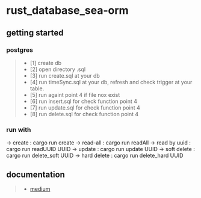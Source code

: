 # rust_database_sea-orm

## getting started
### postgres
> - [1] create db
> - [2] open directory .sql
> - [3] run create.sql at your db
> - [4] run timeSync.sql at your db, refresh and check trigger at your table.
> - [5] run againt point 4 if file nox exist
> - [6] run insert.sql for check function point 4
> - [7] run update.sql for check function point 4
> - [8] run delete.sql for check function point 4

### run with
-> create       : cargo run create
-> read-all     : cargo run readAll
-> read by uuid : cargo run readUUID UUID
-> update       : cargo run update UUID
-> soft delete  : cargo run delete_soft UUID
-> hard delete  : cargo run delete_hard UUID


## documentation
> - [medium]()